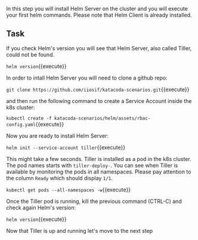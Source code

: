 In this step you will install Helm Server on the cluster and you will execute your first helm commands. Please note that Helm Client is already installed.

## Task

If you check Helm's version you will see that Helm Server, also called Tiller, could not be found.

`helm version`{{execute}}

In order to intall Helm Server you will need to clone a github repo:

`git clone https://github.com/iiosif/katacoda-scenarios.git`{{execute}}

and then run the following command to create a Service Account inside the k8s cluster:

`kubectl create -f katacoda-scenarios/helm/assets/rbac-config.yaml`{{execute}}

Now you are ready to install Helm Server:

`helm init --service-account tiller`{{execute}}

This might take a few seconds. Tiller is installed as a pod in the k8s cluster. The pod names starts with `tiller-deploy-`. You can see when Tiller is available by monitoring the pods in all namespaces. Please pay attention to the column `Ready` which should display `1/1`.

`kubectl get pods --all-namespaces -w`{{execute}}

Once the Tiller pod is running, kill the previous command (CTRL-C) and check again Helm's version: 

`helm version`{{execute}}

Now that Tiller is up and running let's move to the next step